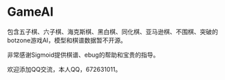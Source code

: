 # GameAI
包含五子棋、六子棋、海克斯棋、黑白棋、同化棋、亚马逊棋、不围棋、突破的botzone游戏AI，模型和棋谱数据暂不开源。

非常感谢Sigmoid提供棋谱、ebug的帮助和宝贵的指导。

欢迎添加QQ交流，本人QQ，672631011。
